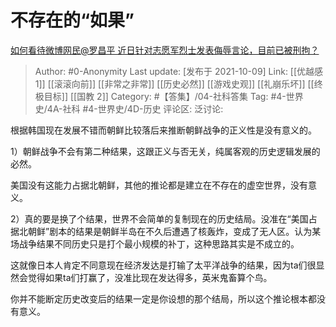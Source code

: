 # 不存在的“如果”
[如何看待微博网民@罗昌平 近日针对志愿军烈士发表侮辱言论，目前已被刑拘？](https://www.zhihu.com/question/491084605/answer/2161111041)

> Author: #0-Anonymity
> Last update: [发布于 2021-10-09]
> Link: [[优越感 1]] [[滚滚向前]] [[非常之非常]] [[历史必然]] [[游戏史观]] [[礼崩乐坏]] [[终极目标]] [[国教 2]]
> Category: #【答集】/04-社科答集
> Tag: #4-世界史/4A-社科 #4-世界史/4D-历史
> 评论区:
> 泛讨论:

根据韩国现在发展不错而朝鲜比较落后来推断朝鲜战争的正义性是没有意义的。

1）朝鲜战争不会有第二种结果，这跟正义与否无关，纯属客观的历史逻辑发展的必然。

美国没有这能力占据北朝鲜，其他的推论都是建立在不存在的虚空世界，没有意义。

2）真的要是换了个结果，世界不会简单的复制现在的历史结局。没准在“美国占据北朝鲜”剧本的结果是朝鲜半岛在不久后遭遇了核轰炸，变成了无人区。认为某场战争结果不同历史只是打个最小规模的补丁，这种思路其实是不成立的。

这就像日本人肯定不同意现在经济发达是打输了太平洋战争的结果，因为ta们很显然会觉得如果ta们打赢了，没准比现在发达得多，英米鬼畜算个鸟。

你并不能断定历史改变后的结果一定是你设想的那个结局，所以这个推论根本都没有意义。
